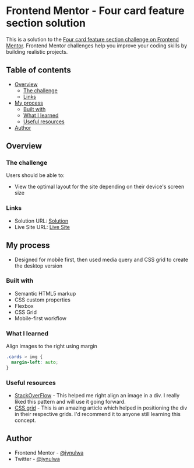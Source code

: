 # Frontend Mentor - Four card feature section solution

This is a solution to the [Four card feature section challenge on Frontend Mentor](https://www.frontendmentor.io/challenges/four-card-feature-section-weK1eFYK). Frontend Mentor challenges help you improve your coding skills by building realistic projects. 

## Table of contents

- [Overview](#overview)
  - [The challenge](#the-challenge)
  - [Links](#links)
- [My process](#my-process)
  - [Built with](#built-with)
  - [What I learned](#what-i-learned)
  - [Useful resources](#useful-resources)
- [Author](#author)


## Overview

### The challenge

Users should be able to:

- View the optimal layout for the site depending on their device's screen size

### Links

- Solution URL: [Solution](https://your-solution-url.com)
- Live Site URL: [Live Site](https://your-live-site-url.com)

## My process

- Designed for mobile first, then used media query and CSS grid to create the desktop version

### Built with

- Semantic HTML5 markup
- CSS custom properties
- Flexbox
- CSS Grid
- Mobile-first workflow

### What I learned

Align images to the right using margin

```css
.cards > img {
  margin-left: auto;
}
```
### Useful resources

- [StackOverFlow](https://stackoverflow.com/questions/5214893/right-align-an-image-using-css-html) - This helped me right align an image in a div. I really liked this pattern and will use it going forward.
- [CSS grid](https://css-tricks.com/snippets/css/complete-guide-grid/) - This is an amazing article which helped in positioning the div in their respective grids. I'd recommend it to anyone still learning this concept.

## Author

- Frontend Mentor - [@iynulwa](https://www.frontendmentor.io/profile/iynulwa)
- Twitter - [@iynulwa](https://www.twitter.com/iynulwa)